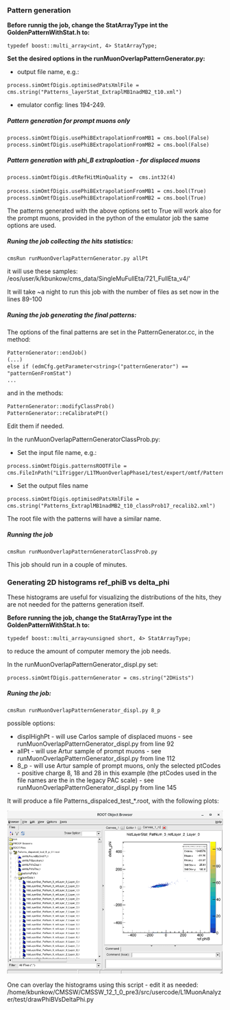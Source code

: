 ### Pattern generation 
**Before runnig the job, change the StatArrayType int the GoldenPatternWithStat.h to:**

```
typedef boost::multi_array<int, 4> StatArrayType;
```

**Set the desired options in the runMuonOverlapPatternGenerator.py:**

* output file name, e.g.:

```
process.simOmtfDigis.optimisedPatsXmlFile = cms.string("Patterns_layerStat_ExtraplMB1nadMB2_t10.xml")
```

* emulator config: lines 194-249.

##### Pattern generation for prompt muons only
```
process.simOmtfDigis.usePhiBExtrapolationFromMB1 = cms.bool(False)
process.simOmtfDigis.usePhiBExtrapolationFromMB2 = cms.bool(False)
```

##### Pattern generation with phi_B extraploation - for displaced muons
```
process.simOmtfDigis.dtRefHitMinQuality =  cms.int32(4)

process.simOmtfDigis.usePhiBExtrapolationFromMB1 = cms.bool(True)
process.simOmtfDigis.usePhiBExtrapolationFromMB2 = cms.bool(True)
```

The patterns generated with the above options set to True will work also for the prompt muons, provided in the python of the emulator job the same options are used.

##### Runing the job collecting the hits statistics:
```
cmsRun runMuonOverlapPatternGenerator.py allPt
```
it will use these samples:
/eos/user/k/kbunkow/cms_data/SingleMuFullEta/721_FullEta_v4/'

It will take ~a night to run this job with the number of files as set now in the lines 89-100

##### Runing the job generating the final patterns:

The options of the final patterns are set in the PatternGenerator.cc, in the method:

```
PatternGenerator::endJob()
(...)
else if (edmCfg.getParameter<string>("patternGenerator") == "patternGenFromStat")
...
```

and in the methods:

```
PatternGenerator::modifyClassProb()
PatternGenerator::reCalibratePt()
```

Edit them if needed.


In the runMuonOverlapPatternGeneratorClassProb.py:

* Set the input file name, e.g.:

```
process.simOmtfDigis.patternsROOTFile = cms.FileInPath("L1Trigger/L1TMuonOverlapPhase1/test/expert/omtf/Patterns_layerStat_ExtraplMB1nadMB2_t10.root")
```
* Set the output files name

```
process.simOmtfDigis.optimisedPatsXmlFile = cms.string("Patterns_ExtraplMB1nadMB2_t10_classProb17_recalib2.xml")
```
The root file with the patterns will have a similar name.

##### Running the job
```
cmsRun runMuonOverlapPatternGeneratorClassProb.py 
```
This job should run in a couple of minutes.

### Generating 2D histograms ref_phiB vs delta_phi
These histograms are useful for visualizing the distributions of the hits, they are not needed for the patterns generation itself.

**Before running the job, change the StatArrayType int the GoldenPatternWithStat.h to:**

```
typedef boost::multi_array<unsigned short, 4> StatArrayType;
```
to reduce the amount of computer memory the job needs.

In the runMuonOverlapPatternGenerator_displ.py set:

```
process.simOmtfDigis.patternGenerator = cms.string("2DHists")
```

##### Runing the job:

```
cmsRun runMuonOverlapPatternGenerator_displ.py 8_p
```

possible options:
* displHighPt - will use Carlos sample of displaced muons - see runMuonOverlapPatternGenerator_displ.py from line 92
* allPt - will use Artur sample of prompt muons - see runMuonOverlapPatternGenerator_displ.py from line 112
* 8_p - will use Artur sample of prompt muons, only the selected ptCodes - positive charge 8, 18 and 28 in this example (the ptCodes used in the file names are the in the legacy PAC scale)  - see runMuonOverlapPatternGenerator_displ.py from line 145

It will produce a file Patterns_dispalced_test_*.root, with the following plots:

![egzample_ref_phiB_vs_delta_phi](egzample_ref_phiB_vs_delta_phi.png)

One can overlay the histograms using this script - edit it as needed:
/home/kbunkow/CMSSW/CMSSW_12_1_0_pre3/src/usercode/L1MuonAnalyzer/test/drawPhiBVsDeltaPhi.py
